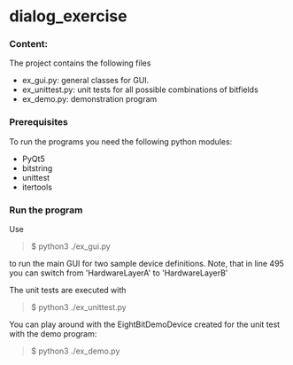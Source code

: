 # dialog_exercise

### Content:

The project contains the following files

* ex_gui.py: general classes for GUI.
* ex_unittest.py: unit tests for all possible combinations of bitfields
* ex_demo.py: demonstration program

### Prerequisites

To run the programs you need the following python modules:

* PyQt5
* bitstring
* unittest
* itertools

### Run the program

Use
>$ python3 ./ex_gui.py

to run the main GUI for two sample device definitions. Note, that in line 495 you can switch from 'HardwareLayerA' to 'HardwareLayerB'

The unit tests are executed with
>$ python3 ./ex_unittest.py

You can play around with the EightBitDemoDevice created for the unit test with the demo program:
>$ python3 ./ex_demo.py
